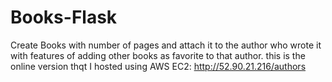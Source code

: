 # Books-Flask
Create Books with number of pages and attach it to the author who wrote it with features of adding other books as favorite to that author.
this is the online version thqt I hosted using AWS EC2:
http://52.90.21.216/authors
